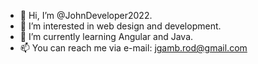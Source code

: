 - 👋 Hi, I’m @JohnDeveloper2022.
- 👀 I’m interested in web design and development.
- 🌱 I’m currently learning Angular and Java.
- 📫 You can reach me via e-mail: jgamb.rod@gmail.com

<!---
JohnDeveloper2022/JohnDeveloper2022 is a ✨ special ✨ repository because its `README.md` (this file) appears on your GitHub profile.
You can click the Preview link to take a look at your changes.
--->

